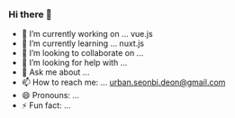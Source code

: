 ### Hi there 👋

- 🔭 I’m currently working on ... vue.js
- 🌱 I’m currently learning ... nuxt.js
- 👯 I’m looking to collaborate on ...
- 🤔 I’m looking for help with ...
- 💬 Ask me about ...
- 📫 How to reach me: ... urban.seonbi.deon@gmail.com
- 😄 Pronouns: ...
- ⚡ Fun fact: ...
